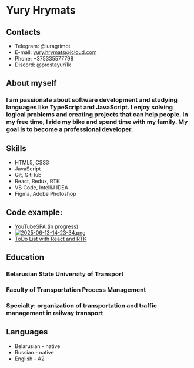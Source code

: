 
# Yury Hrymats
## Contacts
* Telegram: @iuragrimot
* E-mail: yury.hrymats@icloud.com
* Phone: +375335577798
* Discord: @prostayuri1k
## About myself
### I am passionate about software development and studying languages like TypeScript and JavaScript. I enjoy solving logical problems and creating projects that can help people. In my free time, I ride my bike and spend time with my family. My goal is to become a professional developer.
## Skills
* HTML5, CSS3
* JavaScript
* Git, GitHub
* React, Redux, RTK
* VS Code, IntelliJ IDEA
* Figma, Adobe Photoshop
## Code example:
* [YouTubeSPA (in progress)](https://github.com/prostayuri1k/you_tube_spa)
* [![2025-06-13-14-23-34.png](https://i.postimg.cc/NFjBdtvT/2025-06-13-14-23-34.png)](https://www.codewars.com/users/yury_hrymats)
* [ToDo List with React and RTK](https://github.com/prostayuri1k/to-do-list/tree/RTK-API)
## Education
### Belarusian State University of Transport
### Faculty of Transportation Process Management
### Specialty: organization of transportation and traffic management in railway transport
## Languages
* Belarusian - native
* Russian - native
* English - A2